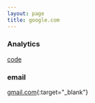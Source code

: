 ```yaml
---
layout: page
title: google.com
---
```


### Analytics

[code](https://docs.google.com/a/oocn.eu/spreadsheets/d/1gSAa7pJxOAoPeId7nsfIY1ArApFvr7rZgH8nIHasHJg)

### email

[gmail.com](https://gmail.com){:target="_blank"}

